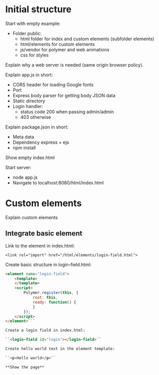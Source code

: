
# Initial structure

Start with empty example:

* Folder public:
  * html folder for index and custom elements (subfolder elements)
  * html/elements for custom elements
  * js/vendor for polymer and web animations
  * css for styles

Explain why a web server is needed (same origin browser policy).

Explain app.js in short:

* CORS header for loading Google fonts
* Port
* Express body parser for getting body JSON data
* Static directory
* Login handler:
  * status code 200 when passing admin/admin
  * 403 otherwise

Explain package.json in short:

* Meta data
* Dependency express + ejs
* npm install

Show empty index.html

Start server:

* node app.js
* Navigate to localhost:8080/html/index.html

# Custom elements

Explain custom elements

## Integrate basic element

Link to the element in index.html:

``<link rel="import" href="/html/elements/login-field.html">``

Create basic structure in login-field.html:

```html
<element name="login-field">
    <template>
    </template>
    <script>
        Polymer.register(this, {
            root: this,
            ready: function() {
            }
        });
    </script>
</element>```

Create a login field in index.html:

``<login-field id="login"></login-field>``

Create hello world text in the element template:

``<p>Hello world</p>``

**Show the page**

